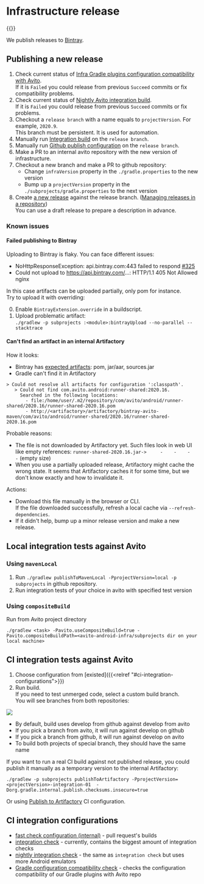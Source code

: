 # Infrastructure release

{{<avito page>}}

We publish releases to [Bintray](https://bintray.com/avito-tech/maven/avito-android).

## Publishing a new release

1. Check current status of [Infra Gradle plugins configuration compatibility with Avito](http://links.k.avito.ru/80).\
If it is `Failed` you could release from previous `Succeed` commits or fix compatibility problems.
1. Check current status of [Nightly Avito integration build](http://links.k.avito.ru/gZ).\
If it is `Failed` you could release from previous `Succeed` commits or fix problems.
1. Checkout a `release branch` with a name equals to `projectVersion`. For example, `2020.9`.\
This branch must be persistent. It is used for automation.
1. Manually run [Integration build](http://links.k.avito.ru/ZA) on the `release branch`.
1. Manually run [Github publish configuration](http://links.k.avito.ru/releaseAvitoTools) on the `release branch`.
1. Make a PR to an internal avito repository with the new version of infrastructure.
1. Checkout a new branch and make a PR to github repository:
    - Change `infraVersion` property in the `./gradle.properties` to the new version 
    - Bump up a `projectVersion` property in the `./subprojects/gradle.properties` to the next version
1. Create [a new release](https://github.com/avito-tech/avito-android/releases/new) against the release branch. 
([Managing releases in a repository](https://help.github.com/en/github/administering-a-repository/managing-releases-in-a-repository))\
You can use a draft release to prepare a description in advance.

### Known issues

#### Failed publishing to Bintray

Uploading to Bintray is flaky. You can face different issues:

- NoHttpResponseException: api.bintray.com:443 failed to respond [#325](https://github.com/bintray/gradle-bintray-plugin/issues/325)
- Could not upload to https://api.bintray.com/...: HTTP/1.1 405 Not Allowed nginx

In this case artifacts can be uploaded partially, only pom for instance.\
Try to upload it with overriding:

0. Enable `BintrayExtension.override` in a buildscript.
0. Upload problematic artifact:\
`./gradlew -p subprojects :<module>:bintrayUpload --no-parallel --stacktrace`

#### Can't find an artifact in an internal Artifactory

How it looks:

- Bintray has [expected artifacts](https://dl.bintray.com/avito/maven/com/avito/android/runner-shared/2020.16/): pom, jar/aar, sources.jar
- Gradle can't find it in Artifactory

```text
> Could not resolve all artifacts for configuration ':classpath'.
   > Could not find com.avito.android:runner-shared:2020.16.
     Searched in the following locations:
       - file:/home/user/.m2/repository/com/avito/android/runner-shared/2020.16/runner-shared-2020.16.pom
       - http://<artifactory>/artifactory/bintray-avito-maven/com/avito/android/runner-shared/2020.16/runner-shared-2020.16.pom
```

Probable reasons:

- The file is not downloaded by Artifactory yet. 
Such files look in web UI like empty references: `runner-shared-2020.16.jar->     -    -    -    -` (empty size)
- When you use a partially uploaded release, Artifactory might cache the wrong state.
It seems that Artifactory caches it for some time, but we don't know exactly and how to invalidate it.

Actions:

- Download this file manually in the browser or CLI.\
If the file downloaded successfully, refresh a local cache via `--refresh-dependencies`.
- If it didn't help, bump up a minor release version and make a new release. 

## Local integration tests against Avito

### Using `mavenLocal`

1. Run `./gradlew publishToMavenLocal -PprojectVersion=local -p subprojects` in github repository.
1. Run integration tests of your choice in avito with specified test version

### Using `compositeBuild`

Run from Avito project directory 

```shell script
./gradlew <task> -Pavito.useCompositeBuild=true -Pavito.compositeBuildPath=<avito-android-infra/subprojects dir on your local machine>
```

## CI integration tests against Avito

1. Choose configuration from [existed]({{<relref "#ci-integration-configurations">}})
1. Run build. \
If you need to test unmerged code, select a custom build branch.\
You will see branches from both repositories:

![](https://user-images.githubusercontent.com/1104540/75977180-e5dd4d80-5eec-11ea-80d3-2f9abd7efd36.png)

- By default, build uses develop from github against develop from avito
- If you pick a branch from avito, it will run against develop on github
- If you pick a branch from github, it will run against develop on avito
- To build both projects of special branch, they should have the same name

If you want to run a real CI build against not published release, 
you could publish it manually as a temporary version to the internal Artifactory:

```text
./gradlew -p subprojects publishToArtifactory -PprojectVersion=<projectVersion>-integration-01  -Dorg.gradle.internal.publish.checksums.insecure=true
```

Or using [Publish to Artifactory](http://links.k.avito.ru/publishToArtifactoryConfiguration) CI configuration.

## CI integration configurations

- [fast check configuration (internal)](http://links.k.avito.ru/fastCheck) - pull request's builds
- [integration check](http://links.k.avito.ru/ZA) - currently, contains the biggest amount of integration checks
- [nightly integration check](http://links.k.avito.ru/gZ) - the same as `integration check` but uses more Android emulators
- [Gradle configuration compatibility check](http://links.k.avito.ru/80) - checks the configuration compatibility of our Gradle plugins with Avito repo  
